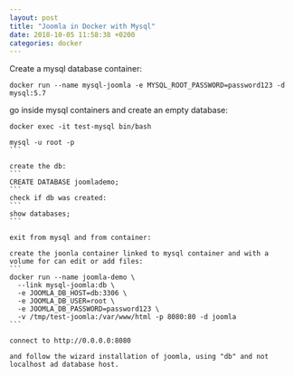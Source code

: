 ```yaml
---
layout: post
title: "Joomla in Docker with Mysql"
date: 2018-10-05 11:58:38 +0200
categories: docker
---
```


Create a mysql database container:
```
docker run --name mysql-joomla -e MYSQL_ROOT_PASSWORD=password123 -d mysql:5.7
```

go inside mysql containers and create an empty database:
````
docker exec -it test-mysql bin/bash

mysql -u root -p
```

create the db:
```
CREATE DATABASE joomlademo;
```
check if db was created:
```
show databases;
```

exit from mysql and from container:

create the joonla container linked to mysql container and with a volume for can edit or add files:
```
docker run --name joomla-demo \
  --link mysql-joomla:db \
  -e JOOMLA_DB_HOST=db:3306 \
  -e JOOMLA_DB_USER=root \
  -e JOOMLA_DB_PASSWORD=password123 \
  -v /tmp/test-joomla:/var/www/html -p 8080:80 -d joomla
```

connect to http://0.0.0.0:8080

and follow the wizard installation of joomla, using "db" and not localhost ad database host.
